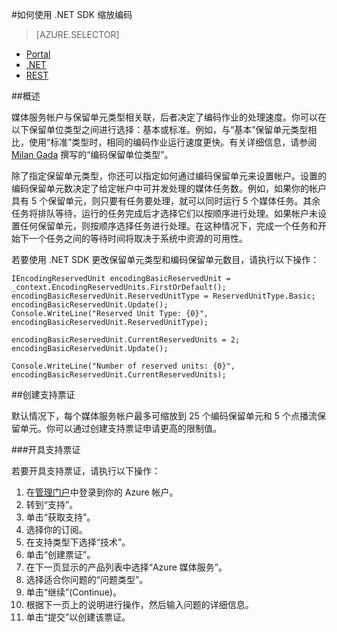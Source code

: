 <properties 
	pageTitle="如何添加编码单元" 
	description="了解如何使用 .NET 添加编码单元"  
	services="media-services" 
	documentationCenter="" 
	authors="juliako" 
	manager="dwrede" 
	editor=""/>

<tags 
	ms.service="media-services" 
	ms.date="08/11/2015" 
	wacn.date="10/03/2015"/>




#如何使用 .NET SDK 缩放编码


> [AZURE.SELECTOR]
- [Portal](/documentation/articles/media-services-portal-encoding-units)
- [.NET](/documentation/articles/media-services-dotnet-encoding-units)
- [REST](https://msdn.microsoft.com/zh-cn/library/azure/dn859236.aspx)

##概述

媒体服务帐户与保留单元类型相关联，后者决定了编码作业的处理速度。你可以在以下保留单位类型之间进行选择：基本或标准。例如，与“基本”保留单元类型相比，使用“标准”类型时，相同的编码作业运行速度更快。有关详细信息，请参阅 [Milan Gada](http://azure.microsoft.com/blog/author/milanga/) 撰写的“编码保留单位类型”。

除了指定保留单元类型，你还可以指定如何通过编码保留单元来设置帐户。设置的编码保留单元数决定了给定帐户中可并发处理的媒体任务数。例如，如果你的帐户具有 5 个保留单元，则只要有任务要处理，就可以同时运行 5 个媒体任务。其余任务将排队等待，运行的任务完成后才选择它们以按顺序进行处理。如果帐户未设置任何保留单元，则按顺序选择任务进行处理。在这种情况下，完成一个任务和开始下一个任务之间的等待时间将取决于系统中资源的可用性。

若要使用 .NET SDK 更改保留单元类型和编码保留单元数目，请执行以下操作：

	IEncodingReservedUnit encodingBasicReservedUnit = _context.EncodingReservedUnits.FirstOrDefault();
	encodingBasicReservedUnit.ReservedUnitType = ReservedUnitType.Basic;
	encodingBasicReservedUnit.Update();
	Console.WriteLine("Reserved Unit Type: {0}", encodingBasicReservedUnit.ReservedUnitType);
	
	encodingBasicReservedUnit.CurrentReservedUnits = 2;
	encodingBasicReservedUnit.Update();
	
	Console.WriteLine("Number of reserved units: {0}", encodingBasicReservedUnit.CurrentReservedUnits);

##创建支持票证

默认情况下，每个媒体服务帐户最多可缩放到 25 个编码保留单元和 5 个点播流保留单元。你可以通过创建支持票证申请更高的限制值。

###开具支持票证

若要开具支持票证，请执行以下操作：

1. 在[管理门户](http://manage.windowsazure.cn)中登录到你的 Azure 帐户。
2. 转到“支持”。[](http://www.windowsazure.cn/support/contact/)
3. 单击“获取支持”。
4. 选择你的订阅。
5. 在支持类型下选择“技术”。
6. 单击“创建票证”。
7. 在下一页显示的产品列表中选择“Azure 媒体服务”。
8. 选择适合你问题的“问题类型”。
9. 单击“继续”(Continue)。
10. 根据下一页上的说明进行操作，然后输入问题的详细信息。   
11. 单击“提交”以创建该票证。

<!---HONumber=71-->